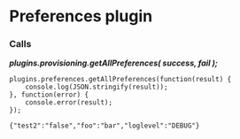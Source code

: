 # Preferences plugin

### Calls

**_plugins.provisioning.getAllPreferences( success, fail );_**
```
plugins.preferences.getAllPreferences(function(result) { 
	console.log(JSON.stringify(result));
}, function(error) { 
	console.error(result); 
});

{"test2":"false","foo":"bar","loglevel":"DEBUG"}
```